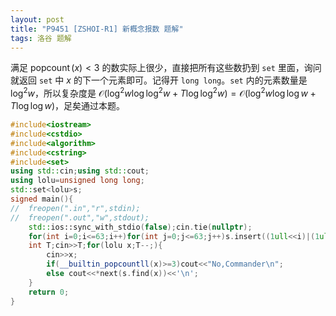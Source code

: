 ```yaml
---
layout: post
title: "P9451 [ZSHOI-R1] 新概念报数 题解"
tags: 洛谷 题解
---
```


满足 $\operatorname{popcount}(x)<3$ 的数实际上很少，直接把所有这些数扔到 `set` 里面，询问就返回 `set` 中 $x$ 的下一个元素即可。记得开 `long long`。`set` 内的元素数量是 $\log^2w$，所以复杂度是 $\mathcal O(\log^2w\log\log^2w+T\log\log^2 w)=\mathcal O(\log^2w\log\log w+T\log\log w)$，足矣通过本题。
```cpp
#include<iostream>
#include<cstdio>
#include<algorithm>
#include<cstring>
#include<set>
using std::cin;using std::cout;
using lolu=unsigned long long;
std::set<lolu>s;
signed main(){
//	freopen(".in","r",stdin);
//	freopen(".out","w",stdout);
	std::ios::sync_with_stdio(false);cin.tie(nullptr);
	for(int i=0;i<=63;i++)for(int j=0;j<=63;j++)s.insert((1ull<<i)|(1ull<<j));
	int T;cin>>T;for(lolu x;T--;){
		cin>>x;
		if(__builtin_popcountll(x)>=3)cout<<"No,Commander\n";
		else cout<<*next(s.find(x))<<'\n';
	}
	return 0;
}
```